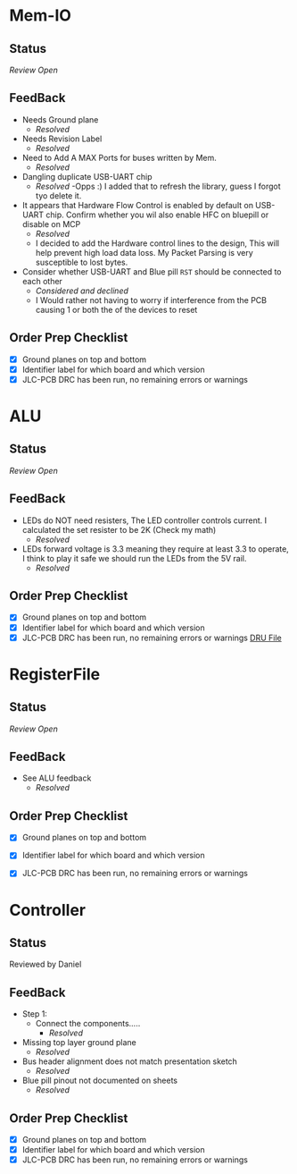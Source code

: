 # Mem-IO
## Status
*Review Open*
## FeedBack
- Needs Ground plane
    - *Resolved*
- Needs Revision Label
    - *Resolved*
- Need to Add A MAX Ports for buses written by Mem.
    - *Resolved*
- Dangling duplicate USB-UART chip
    - *Resolved*
    -Opps :) I added that to refresh the library, guess I forgot tyo delete it.
- It appears that Hardware Flow Control is enabled by default on USB-UART chip. Confirm whether you wil also enable HFC on bluepill or disable on MCP
    - *Resolved*
    - I decided to add the Hardware control lines to the design, This will help prevent high load data loss. My Packet Parsing is very susceptible to lost bytes.  
- Consider whether USB-UART and Blue pill `RST` should be connected to each other
    - *Considered and declined*
    - I Would rather not having to worry if interference from the PCB causing 1 or both the of the devices to reset

## Order Prep Checklist
- [x] Ground planes on top and bottom
- [x] Identifier label for which board and which version
- [x] JLC-PCB DRC has been run, no remaining errors or warnings

# ALU
## Status
*Review Open*
## FeedBack
- LEDs do NOT need resisters, The LED controller controls current. I calculated the set resister to be 2K (Check my math)
    - *Resolved*
- LEDs forward voltage is 3.3 meaning they require at least 3.3 to operate, I think to play it safe we should run the LEDs from the 5V rail. 
    - *Resolved*
## Order Prep Checklist
- [x] Ground planes on top and bottom
- [x] Identifier label for which board and which version
- [x] JLC-PCB DRC has been run, no remaining errors or warnings [DRU File](https://github.com/JLCPCB/jlcpcb-eagle/blob/master/design%20rules/jlcpcb-2layers.dru)

# RegisterFile
## Status
*Review Open*
## FeedBack
- See ALU feedback
    - *Resolved*
## Order Prep Checklist
- [x] Ground planes on top and bottom
- [x] Identifier label for which board and which version
- [x] JLC-PCB DRC has been run, no remaining errors or warnings


# Controller
## Status
Reviewed by Daniel
## FeedBack
- Step 1:
    - Connect the components.....
        - *Resolved*
- Missing top layer ground plane
    - *Resolved*
- Bus header alignment does not match presentation sketch
    - *Resolved*
- Blue pill pinout not documented on sheets
    - *Resolved*

## Order Prep Checklist
- [x] Ground planes on top and bottom
- [x] Identifier label for which board and which version
- [x] JLC-PCB DRC has been run, no remaining errors or warnings
